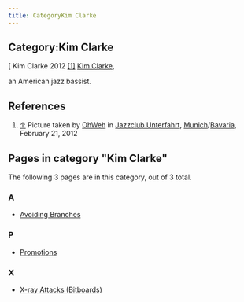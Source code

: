 ```yaml
---
title: CategoryKim Clarke
---
```

## Category:Kim Clarke



\[ Kim Clarke 2012 <a id="cite-note-1" href="#cite-ref-1">[1]</a>
[Kim Clarke](https://de.wikipedia.org/wiki/Kim_Clarke),

an American jazz bassist.

## References

1. <a id="cite-ref-1" href="#cite-note-1">↑</a>  Picture taken by [OhWeh](https://commons.wikimedia.org/wiki/User:OhWeh) in [Jazzclub Unterfahrt](https://en.wikipedia.org/wiki/Jazzclub_Unterfahrt), [Munich](https://en.wikipedia.org/wiki/Munich)/[Bavaria](https://en.wikipedia.org/wiki/Bavaria), February 21, 2012

## Pages in category "Kim Clarke"

The following 3 pages are in this category, out of 3 total.

### A

- [Avoiding Branches](Avoiding_Branches "Avoiding Branches")

### P

- [Promotions](Promotions "Promotions")

### X

- [X-ray Attacks (Bitboards)](</X-ray_Attacks_(Bitboards)> "X-ray Attacks (Bitboards)")

